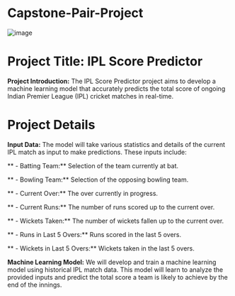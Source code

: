 # Capstone-Pair-Project

![image](https://github.com/MUHAMMAD145/Capstone-Pair-Project/assets/72031646/ea03c2d4-100d-4da1-a754-782470c8b822)

# Project Title: IPL Score Predictor

**Project Introduction:** The IPL Score Predictor project aims to develop a machine learning model that accurately predicts the total score of ongoing Indian Premier League (IPL) cricket matches in real-time. 

# Project Details

**Input Data:** The model will take various statistics and details of the current IPL match as input to make predictions. These inputs include:

** - Batting Team:** Selection of the team currently at bat.

** - Bowling Team:** Selection of the opposing bowling team.

** - Current Over:** The over currently in progress.

** - Current Runs:** The number of runs scored up to the current over.

** - Wickets Taken:** The number of wickets fallen up to the current over.

** - Runs in Last 5 Overs:** Runs scored in the last 5 overs.

** - Wickets in Last 5 Overs:** Wickets taken in the last 5 overs.

   
**Machine Learning Model:** We will develop and train a machine learning model using historical IPL match data. This model will learn to  analyze the provided inputs and predict the total score a team is likely to achieve by the end of the innings.


